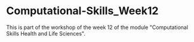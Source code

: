 # Computational-Skills_Week12
This is part of the workshop of the week 12 of the module "Computational Skills Health and Life Sciences".
